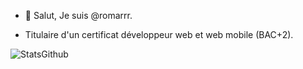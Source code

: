 - 👋 Salut, Je suis @romarrr.

- Titulaire d'un certificat développeur web et web mobile (BAC+2).

![StatsGithub](https://github-readme-stats.vercel.app/api?username=romarrr&show_icons=true&theme=highcontrast)
